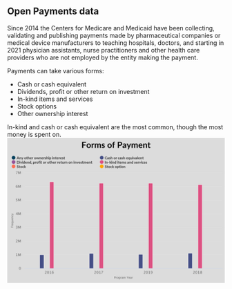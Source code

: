 ## Open Payments data

Since 2014 the Centers for Medicare and Medicaid have been collecting, validating and publishing  payments made by pharmaceutical companies or medical device manufacturers to teaching hospitals, doctors, and starting in 2021 physician assistants, nurse practitioners and other health care providers who are not employed by the entity making the payment.

Payments can take various forms:
* Cash or cash equivalent
* Dividends, profit or other return on investment
* In-kind items and services
* Stock options
* Other ownership interest

In-kind and cash or cash equivalent are the most common, though the most money is spent on.  
![All forms of payment](https://github.com/christinabrady/open_payments_data/blob/master/img/all_forms-of-payment.png?raw=true)
